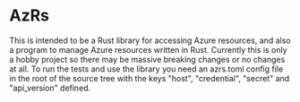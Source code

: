 # AzRs

This is intended to be a Rust library for accessing Azure resources, and also a program to manage Azure resources written in Rust. Currently this is only a hobby project so there may be massive breaking changes or no changes at all. To run the tests and use the library you need an azrs.toml config file in the root of the source tree with the keys "host", "credential", "secret" and "api_version" defined.

